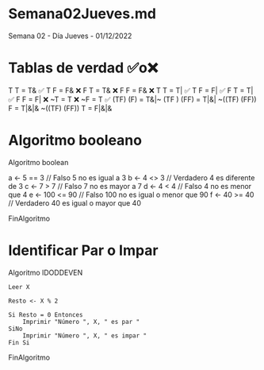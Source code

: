 # Semana02Jueves.md
Semana 02 - Día Jueves - 01/12/2022

# Tablas de verdad ✅o❌

T T = T& ✅
T F = F& ❌
F T = T& ❌
F F = F& ❌
T T = T| ✅
T F = F| ✅
F T = T| ✅
F F = F| ❌
~T = T ❌
~F = T ✅
(TF) (F) = T&|~ 
(TF ) (FF) = T|&|
~((TF) (FF)) F = T|&|&
~((TF) (FF)) T = F|&|&

# Algoritmo booleano

Algoritmo boolean
	
  a <- 5 == 3
	// Falso 5 no es igual a 3
	b <- 4 <> 3
	// Verdadero 4 es diferente de 3
	c <- 7 > 7
	// Falso 7 no es mayor a 7
	d <- 4 < 4
	// Falso 4 no es menor que 4
	e <- 100 <= 90
	// Falso 100 no es igual o menor que 90
	f <- 40 >= 40
	// Verdadero 40 es igual o mayor que 40
  
FinAlgoritmo

# Identificar Par o Impar

Algoritmo IDODDEVEN
	
	Leer X
	
	Resto <- X % 2
	
	Si Resto = 0 Entonces
		Imprimir "Número ", X, " es par "
	SiNo
		Imprimir "Número ", X, " es impar "
	Fin Si
	
FinAlgoritmo

